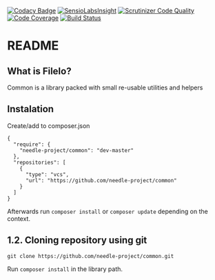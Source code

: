 [![Codacy Badge](https://api.codacy.com/project/badge/Grade/03147aa206544309a70686b9342f5b00)](https://www.codacy.com/app/needle-project/common?utm_source=github.com&amp;utm_medium=referral&amp;utm_content=needle-project/common&amp;utm_campaign=Badge_Grade)
[![SensioLabsInsight](https://insight.sensiolabs.com/projects/dd95850e-8bed-4efe-a7fd-719f439cf570/mini.png)](https://insight.sensiolabs.com/projects/dd95850e-8bed-4efe-a7fd-719f439cf570)
[![Scrutinizer Code Quality](https://scrutinizer-ci.com/g/needle-project/common/badges/quality-score.png?b=master)](https://scrutinizer-ci.com/g/needle-project/common/?branch=master)
[![Code Coverage](https://scrutinizer-ci.com/g/needle-project/common/badges/coverage.png?b=master)](https://scrutinizer-ci.com/g/needle-project/common/?branch=master)
[![Build Status](https://scrutinizer-ci.com/g/needle-project/common/badges/build.png?b=master)](https://scrutinizer-ci.com/g/needle-project/common/build-status/master)

# README

## What is FileIo?
Common is a library packed with small re-usable utilities and helpers

## Instalation
Create/add to composer.json
```
{
  "require": {
    "needle-project/common": "dev-master"
  },
  "repositories": [
    {
      "type": "vcs",
      "url": "https://github.com/needle-project/common"
    }
  ]
}
```
Afterwards run `composer install` or `composer update` depending on the context.
## 1.2. Cloning repository using git
```
git clone https://github.com/needle-project/common.git
```
Run `composer install` in the library path.

